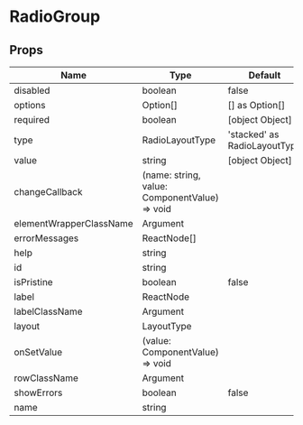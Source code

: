 # RadioGroup

## Props
| Name                    | Type                                          | Default                      | Required | Description |
| ----------------------- | --------------------------------------------- | ---------------------------- | -------- | ----------- |
| disabled                | boolean                                       | false                        | false    |             |
| options                 | Option[]                                      | [] as Option[]               | false    |             |
| required                | boolean                                       | [object Object]              | false    |             |
| type                    | RadioLayoutType                               | 'stacked' as RadioLayoutType | false    |             |
| value                   | string                                        | [object Object]              | false    |             |
| changeCallback          | (name: string, value: ComponentValue) => void |                              | true     |             |
| elementWrapperClassName | Argument                                      |                              | true     |             |
| errorMessages           | ReactNode[]                                   |                              | true     |             |
| help                    | string                                        |                              | true     |             |
| id                      | string                                        |                              | true     |             |
| isPristine              | boolean                                       | false                        | true     |             |
| label                   | ReactNode                                     |                              | true     |             |
| labelClassName          | Argument                                      |                              | true     |             |
| layout                  | LayoutType                                    |                              | true     |             |
| onSetValue              | (value: ComponentValue) => void               |                              | true     |             |
| rowClassName            | Argument                                      |                              | true     |             |
| showErrors              | boolean                                       | false                        | true     |             |
| name                    | string                                        |                              | true     |             |

